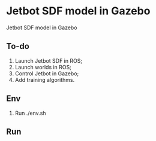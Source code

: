 # Jetbot SDF model in Gazebo
Jetbot SDF model in Gazebo

## To-do
1. Launch Jetbot SDF in ROS;
2. Launch worlds in ROS;
3. Control Jetbot in Gazebo;
4. Add training algorithms.

## Env
1. Run ./env.sh

## Run
